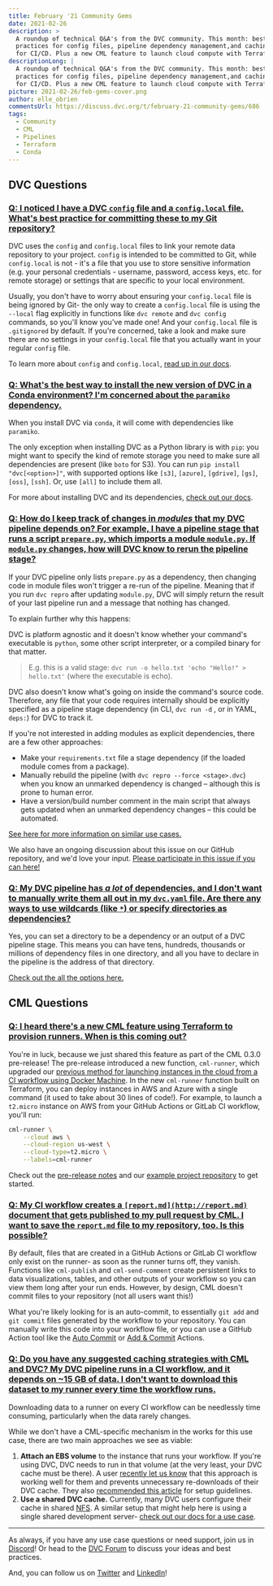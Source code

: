 ```yaml
---
title: February '21 Community Gems
date: 2021-02-26
description: >
  A roundup of technical Q&A's from the DVC community. This month: best
  practices for config files, pipeline dependency management,and caching data
  for CI/CD. Plus a new CML feature to launch cloud compute with Terraform!
descriptionLong: |
  A roundup of technical Q&A's from the DVC community. This month: best
  practices for config files, pipeline dependency management,and caching data
  for CI/CD. Plus a new CML feature to launch cloud compute with Terraform!
picture: 2021-02-26/feb-gems-cover.png
author: elle_obrien
commentsUrl: https://discuss.dvc.org/t/february-21-community-gems/686
tags:
  - Community
  - CML
  - Pipelines
  - Terraform
  - Conda
---
```


## DVC Questions

### [Q: I noticed I have a DVC `config` file and a `config.local` file. What's best practice for committing these to my Git repository?](https://discord.com/channels/485586884165107732/563406153334128681/666708671333400599)

DVC uses the `config` and `config.local` files to link your remote data
repository to your project. `config` is intended to be committed to Git, while
`config.local` is not - it's a file that you use to store sensitive information
(e.g. your personal credentials - username, password, access keys, etc. for
remote storage) or settings that are specific to your local environment.

Usually, you don't have to worry about ensuring your `config.local` file is
being ignored by Git- the only way to create a `config.local` file is using the
`--local` flag explicitly in functions like `dvc remote` and `dvc config`
commands, so you'll know you've made one! And your `config.local` file is
`.gitignored` by default. If you're concerned, take a look and make sure there
are no settings in your `config.local` file that you actually want in your
regular `config` file.

To learn more about `config` and `config.local`,
[read up in our docs](https://dvc.org/doc/command-reference/remote#example-add-a-default-local-remote).

### [Q: What's the best way to install the new version of DVC in a Conda environment? I'm concerned about the `paramiko` dependency.](https://discord.com/channels/485586884165107732/563406153334128681/669173874247729165)

When you install DVC via `conda`, it will come with dependencies like
`paramiko`.

The only exception when installing DVC as a Python library is with `pip`: you
might want to specify the kind of remote storage you need to make sure all
dependencies are present (like `boto` for S3). You can run
`pip install "dvc[<option>]"`, with supported options like `[s3]`, `[azure]`,
`[gdrive]`, `[gs]`, `[oss]`, `[ssh]`. Or, use `[all]` to include them all.

For more about installing DVC and its dependencies,
[check out our docs](https://dvc.org/doc/install).

### [Q: How do I keep track of changes in _modules_ that my DVC pipeline depends on? For example, I have a pipeline stage that runs a script `prepare.py`, which imports a module `module.py`. If `module.py` changes, how will DVC know to rerun the pipeline stage?](https://discord.com/channels/485586884165107732/563406153334128681/663952575984435220)

If your DVC pipeline only lists `prepare.py` as a dependency, then changing code
in module files won't trigger a re-run of the pipeline. Meaning that if you run
`dvc repro` after updating `module.py`, DVC will simply return the result of
your last pipeline run and a message that nothing has changed.

To explain further why this happens:

DVC is platform agnostic and it doesn't know whether your command's executable
is `python`, some other script interpreter, or a compiled binary for that
matter.

> E.g. this is a valid stage: `dvc run -o hello.txt 'echo "Hello!" > hello.txt'`
> (where the executable is echo).

DVC also doesn't know what's going on inside the command's source code.
Therefore, any file that your code requires internally should be explicitly
specified as a pipeline stage dependency (in CLI, `dvc run -d` , or in YAML,
`deps:`) for DVC to track it.

If you're not interested in adding modules as explicit dependencies, there are a
few other approaches:

- Make your `requirements.txt` file a stage dependency (if the loaded module
  comes from a package).
- Manually rebuild the pipeline (with `dvc repro --force <stage>.dvc`) when you
  know an unmarked dependency is changed – although this is prone to human
  error.
- Have a version/build number comment in the main script that always gets
  updated when an unmarked dependency changes – this could be automated.

[See here for more information on similar use cases.](https://discordapp.com/channels/485586884165107732/563406153334128681/658501655641325580)

We also have an ongoing discussion about this issue on our GitHub repository,
and we'd love your input.
[Please participate in this issue if you can here!](https://github.com/iterative/dvc/issues/1577#issuecomment-568391709)

### [Q: My DVC pipeline has _a lot_ of dependencies, and I don't want to manually write them all out in my `dvc.yaml` file. Are there any ways to use wildcards (like `*`) or specify directories as dependencies?](https://discord.com/channels/485586884165107732/563406153334128681/803961071135883294)

Yes, you can set a directory to be a dependency or an output of a DVC pipeline
stage. This means you can have tens, hundreds, thousands or millions of
dependency files in one directory, and all you have to declare in the pipeline
is the address of that directory.

[Check out the all the options here.](https://dvc.org/doc/command-reference/run#options)

## CML Questions

### [Q: I heard there's a new CML feature using Terraform to provision runners. When is this coming out?](https://discord.com/channels/485586884165107732/728693131557732403/812069229473562624)

You're in luck, because we just shared this feature as part of the CML 0.3.0
pre-release! The pre-release introduced a new function, `cml-runner`, which
upgraded our
[previous method for launching instances in the cloud from a CI workflow using Docker Machine](https://github.com/iterative/cml_cloud_case/blob/b76aba13791ce18c5715f464f58877ffa10d4cfa/.github/workflows/cml.yaml).
In the new `cml-runner` function built on Terraform, you can deploy instances in
AWS and Azure with a single command (it used to take about 30 lines of code!).
For example, to launch a `t2.micro` instance on AWS from your GitHub Actions or
GitLab CI workflow, you'll run:

```bash
cml-runner \
	--cloud aws \
	--cloud-region us-west \
	--cloud-type=t2.micro \
	--labels=cml-runner
```

Check out the [pre-release notes](https://dvc.org/blog/cml-runner-prerelease)
and our
[example project repository](https://github.com/iterative/cml-runner-base-case)
to get started.

### [Q: My CI workflow creates a `[report.md](http://report.md)` document that gets published to my pull request by CML. I want to save the `report.md` file to my repository, too. Is this possible?](https://discord.com/channels/485586884165107732/728693131557732403/810946119374340127)

By default, files that are created in a GitHub Actions or GitLab CI workflow
only exist on the runner- as soon as the runner turns off, they vanish.
Functions like `cml-publish` and `cml-send-comment` create persistent links to
data visualizations, tables, and other outputs of your workflow so you can view
them long after your run ends. However, by design, CML doesn't commit files to
your repository (not all users want this!)

What you're likely looking for is an auto-commit, to essentially `git add` and
`git commit` files generated by the workflow to your repository. You can
manually write this code into your workflow file, or you can use a GitHub Action
tool like the
[Auto Commit](https://github.com/marketplace/actions/git-auto-commit) or
[Add & Commit](https://github.com/marketplace/actions/add-commit) Actions.

### [Q: Do you have any suggested caching strategies with CML and DVC? My DVC pipeline runs in a CI workflow, and it depends on ~15 GB of data. I don't want to download this dataset to my runner every time the workflow runs.](https://discord.com/channels/485586884165107732/728693131557732403/812059539696386079)

Downloading data to a runner on every CI workflow can be needlessly time
consuming, particularly when the data rarely changes.

While we don't have a CML-specific mechanism in the works for this use case,
there are two main approaches we see as viable:

1. **Attach an EBS volume** to the instance that runs your workflow. If you're
   using DVC, DVC needs to run in that volume (at the very least, your DVC cache
   must be there). A user
   [recently let us know](https://discord.com/channels/485586884165107732/728693131557732403/812059539696386079)
   that this approach is working well for them and prevents unnecessary
   re-downloads of their DVC cache. They also
   [recommended this article](https://towardsdatascience.com/stop-duplicating-deep-learning-training-datasets-with-amazon-ebs-multi-attach-d9f61fdc1de4)
   for setup guidelines.
2. **Use a shared DVC cache.** Currently, many DVC users configure their cache
   in shared [NFS](https://en.wikipedia.org/wiki/Network_File_System). A similar
   setup that might help here is using a single shared development server-
   [check out our docs for a use case](https://dvc.org/doc/use-cases/shared-development-server).

<hr />

As always, if you have any use case questions or need support, join us in
[Discord](https://discord.com/invite/dvwXA2N)! Or head to the
[DVC Forum](https://discuss.dvc.org/) to discuss your ideas and best practices.

And, you can follow us on [Twitter](https://twitter.com/dvcorg) and
[LinkedIn](https://www.linkedin.com/company/iterative-ai)!
